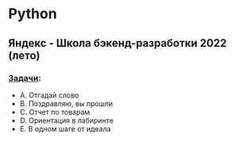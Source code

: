 # Python
## Яндекс - Школа бэкенд-разработки 2022 (лето)
### [Задачи](https://github.com/UncleFather/yandexBackEndSchool2022/blob/master/Tasks.docx):
- A. Отгадай слово
- B. Поздравляю, вы прошли
- C. Отчет по товарам
- D. Ориентация в лабиринте
- E. В одном шаге от идеала
